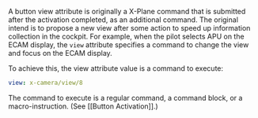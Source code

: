 A button view attribute is originally a X-Plane command that is submitted after the activation completed, as an additional command. The original intend is to propose a new view after some action to speed up information collection in the cockpit. For example, when the pilot selects APU on the ECAM display, the `view` attribute specifies a command to change the view and focus on the ECAM display.

To achieve this, the view attribute value is a command to execute:

```Yaml
view: x-camera/view/8
```

The command to execute is a regular command, a command block, or a macro-instruction. (See [[Button Activation]].)